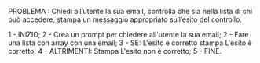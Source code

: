 PROBLEMA : Chiedi all’utente la sua email, controlla che sia nella lista di chi può accedere, stampa un messaggio appropriato sull’esito del controllo.

1 - INIZIO;
2 - Crea un prompt per chiedere all'utente la sua email;
2 - Fare una lista con array con una email;
3 - SE: L'esito e corretto stampa L'esito è corretto;
4 - ALTRIMENTI: Stampa L'esito non è corretto;
5 - FINE.